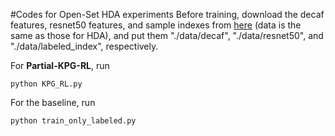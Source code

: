 #Codes for Open-Set HDA experiments
Before training, download the decaf features, resnet50 features, and sample indexes from 
[here](https://drive.google.com/drive/folders/1kSC_PFkGDWwYApZ6bHYcVBWbf1iOwN1F?usp=sharing) 
(data is the same as those for HDA), and 
put them "./data/decaf", "./data/resnet50", and "./data/labeled_index", respectively.



For __Partial-KPG-RL__, run

```
python KPG_RL.py
```

For the baseline, run
```
python train_only_labeled.py
```